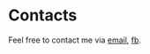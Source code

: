 # Contacts

Feel free to contact me via [email](mailto:sergiopicella@gmail.com?subject=CiaoSergio!%20[GitHub]), [fb](https://www.facebook.com/sergio.picella).
